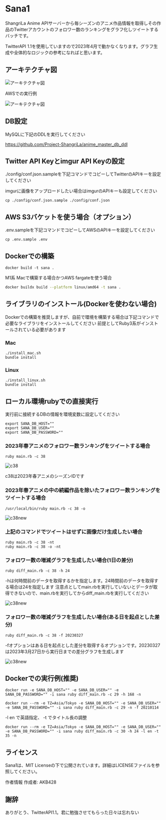 # Sana1

ShangriLa Anime APIサーバーから毎シーズンのアニメ作品情報を取得しその作品のTwitterアカウントのフォロワー数のランキングをグラフ化しツイートするバッチです。

TwitterAPI 1.1を使用していますので2023年4月で動かなくなります。グラフ生成や全体的なロジックの参考になればと思います。

## アーキテクチャ図

![アーキテクチャ図](./doc/pic1.png)

AWSでの実行例

![アーキテクチャ図](./doc/pic2.png)

## DB設定

MySQLに下記のDDLを実行してください

https://github.com/Project-ShangriLa/anime_master_db_ddl


## Twitter API Keyとimgur API Keyの設定

./config/conf.json.sampleを下記コマンドでコピーしてTwitterのAPIキーを設定してください

imgurに画像をアップロードしたい場合はimgurのAPIキーも設定してください

```
cp ./config/conf.json.sample ./config/conf.json
```

## AWS S3バケットを使う場合（オプション）
.env.sampleを下記コマンドでコピーしてAWSのAPIキーを設定してください

```
cp .env.sample .env
```

## Dockerでの構築

```
docker build -t sana .
```

M1系 Macで構築する場合かつAWS fargateを使う場合

```bash
docker buildx build --platform linux/amd64 -t sana .
```

## ライブラリのインストール(Dockerを使わない場合)

Dockerでの構築を推奨しますが、自前で環境を構築する場合は下記コマンドで必要なライブラリをインストールしてください
前提としてRuby3系がインストールされている必要があります

### Mac

```
./install_mac.sh
bundle install
```

### Linux

```
./install_linux.sh
bundle install
```

## ローカル環境rubyでの直接実行

実行前に接続するDBの情報を環境変数に設定してください

```
export SANA_DB_HOST=""
export SANA_DB_USER=""
export SANA_DB_PASSWORD=""
```

### 2023年春アニメのフォロワー数ランキングをツイートする場合

```
ruby main.rb -c 38
```

![c38](./doc/all-c38.jpeg)

c38は2023年春アニメのシーズンIDです

### 2023年春アニメの中の続編作品を除いたフォロワー数ランキングをツイートする場合

```
/usr/local/bin/ruby main.rb -c 38 -o
```

![c38new](./doc/new-c38.jpeg)


### 上記のコマンドでツイートはせずに画像だけ生成したい場合

```
ruby main.rb -c 38 -nt
ruby main.rb -c 38 -o -nt
```

### フォロワー数の増減グラフを生成したい場合(1日の差分)

```
ruby diff_main.rb -c 38 -h 24
```

-hは何時間前のデータを取得するかを指定します。24時間前のデータを取得する場合は24を指定します
注意点としてmain.rbを実行していないとデータが取得できないので、main.rbを実行してからdiff_main.rbを実行してください

![c38new](./doc/diff1.jpeg)

### フォロワー数の増減グラフを生成したい場合(ある日を起点とした差分)

```
ruby diff_main.rb -c 38 -f 20230327
```

-fオプションはある日を起点とした差分を取得するオプションです。20230327は2023年3月27日から実行日までの差分グラフを生成します

![c38new](./doc/diff-from.jpeg)


## Dockerでの実行例(推奨)

```
docker run -e SANA_DB_HOST="" -e SANA_DB_USER="" -e SANA_DB_PASSWORD="" -i sana ruby diff_main.rb -c 29 -h 168 -n
```

```
docker run --rm -e TZ=Asia/Tokyo -e SANA_DB_HOST="" -e SANA_DB_USER="" -e SANA_DB_PASSWORD="" -i sana ruby diff_main.rb -c 29 -n -f 20210114
```

-l en で英語指定、 -t でタイトル長の調整

```
docker run --rm -e TZ=Asia/Tokyo -e SANA_DB_HOST="" -e SANA_DB_USER="" -e SANA_DB_PASSWORD="" -i sana ruby diff_main.rb -c 30 -h 24 -l en -t 35 -n
```



## ライセンス
Sana1は、MIT Licenseの下で公開されています。詳細はLICENSEファイルを参照してください。

作者情報
作成者: AKB428

## 謝辞

ありがとう、TwitterAPI1.1。君に勉強させてもらった日々は忘れない